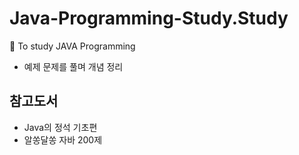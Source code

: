 # Java-Programming-Study.Study
:closed_book: To study JAVA Programming

- 예제 문제를 풀며 개념 정리

## 참고도서
- Java의 정석 기초편
- 알쏭달쏭 자바 200제
